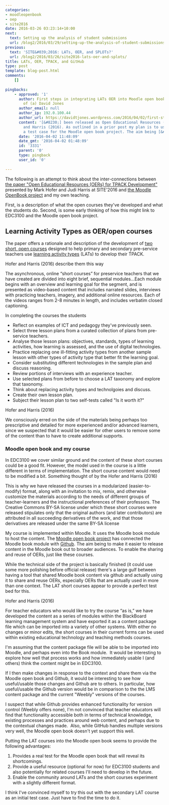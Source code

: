 ```yaml
---
categories:
- moodleopenbook
- oep
- site2016
date: 2016-03-26 03:23:14+10:00
next:
  text: Setting up the analysis of student submissions
  url: /blog2/2016/03/29/setting-up-the-analysis-of-student-submissions/
previous:
  text: 'SITE&#039;2016: LATs, OER, and SPLOTs?'
  url: /blog2/2016/03/26/site2016-lats-oer-and-splots/
title: LATs, OER, TPACK, and GitHub
type: post
template: blog-post.html
comments:
    []
    
pingbacks:
    - approved: '1'
      author: First steps in integrating LATs OER into Moodle open book &#8211; The Weblog
        of (a) David Jones
      author_email: null
      author_ip: 192.0.100.44
      author_url: https://davidtjones.wordpress.com/2016/04/02/first-steps-in-integrating-lats-oer-into-moodle-open-book/
      content: '[&#8230;] been released as Open Educational Resources (OERs) by Hofer
        and Harris (2016). As outlined in a prior post my plan is to use these OERs as
        a test case for the Moodle open book project. The aim being [&#8230;]'
      date: '2016-04-02 11:48:09'
      date_gmt: '2016-04-02 01:48:09'
      id: '3331'
      parent: '0'
      type: pingback
      user_id: '0'
    
---
```

The following is an attempt to think about the inter-connections between [the paper "Open Educational Resources (OERs) for TPACK Development"](https://www.academicexperts.org/conf/site/2016/papers/49080/) presented by Mark Hofer and Judi Harris at SITE'2016 and [the Moodle OpenBook project](/blog2/the-moodle-open-book-module-project/) and my own teaching.

First, is a description of what the open courses they've developed and what the students do. Second, is some early thinking of how this might link to EDC3100 and the Moodle open book project.

## Learning Activity Types as OER/open courses

The paper offers a rationale and description of the development of [two short, open courses](http://activitytypes.wm.edu/shortcourse/) designed to help primary and secondary pre-service teachers use [learning activity types](http://activitytypes.wm.edu/) (LATs) to develop their TPACK.

Hofer and Harris (2016) describe them this way

The asynchronous, online “short courses” for preservice teachers that we have created are divided into eight brief, sequential modules...Each module begins with an overview and learning goal for the segment, and is presented as video-based content that includes narrated slides, interviews with practicing teachers, imagery, and additional online resources. Each of the videos ranges from 2-8 minutes in length, and includes verbatim closed captioning.

In completing the courses the students

- Reflect on examples of ICT and pedagogy they've previously seen.
- Select three lesson plans from a curated collection of plans from pre-service teachers.
- Analyse those lesson plans: objectives, standards, types of learning activities, how learning is assessed, and the use of digital technologies.
- Practice replacing one ill-fitting activity types from another sample lesson with other types of activity type that better fit the learning goal.
- Consider substituting different technologies in the sample plan and discuss reasoning.
- Review portions of interviews with an experience teacher.
- Use selected plans from before to choose a LAT taxonomy and explore that taxonomy.
- Think about replacing activity types and technolgoies and discuss.
- Create their own lesson plan.
- Subject their lesson plan to two self-tests called "Is it worth it?"

Hofer and Harris (2016)

We consciously erred on the side of the materials being perhaps too prescriptive and detailed for more experienced and/or advanced learners, since we suspected that it would be easier for other users to remove some of the content than to have to create additional supports.

### Moodle open book and my course

In EDC3100 we cover similar ground and the content of these short courses could be a good fit. However, the model used in the course is a little different in terms of implementation. The short course content would need to be modified a bit. Something thought of by the Hofer and Harris (2016)

This is why we have released the courses in a modularized (easier-to-modify) format, along with an invitation to mix, remix, and otherwise customize the materials according to the needs of different groups of teacher-learners and the instructional preferences of their professors. The Creative Commons BY-SA license under which these short courses were released stipulates only that the original authors (and later contributors) are attributed in all succeeding derivatives of the work, and that those derivatives are released under the same BY-SA license

My course is implemented within Moodle. It uses the Moodle book module to host the content. The [Moodle open book project](/blog2/the-moodle-open-book-module-project/) has connected the Moodle book module with [Github](https://github.com/). The aim being to make it easier to release content in the Moodle book out to broader audiences. To enable the sharing and reuse of OERs, just like these courses.

While the technical side of the project is basically finished (it could use some more polishing before official release) there's a large gulf between having a tool that shared Moodle book content via github and actually using it to share and reuse OERs, especially OERs that are actually used in more than one context. The LAT short courses appear to provide a perfect test bed for this.

Hofer and Harris (2016)

For teacher educators who would like to try the course “as is,” we have developed the content as a series of modules within the BlackBoard learning management system and have exported it as a content package file which can be imported into a variety of other systems. With either no changes or minor edits, the short courses in their current forms can be used within existing educational technology and teaching methods courses.

I'm assuming that the content package file will be able to be imported into Moodle, and perhaps even into the Book module.  It would be interesting to explore how well that process works and how immediately usable I (and others) think the content might be in EDC3100.

If I then make changes in response to the context and share them via the Moodle open book and Github, it would be interesting to see how useful/usable those changes and Github are to others. In particular, how useful/usable the Github version would be in comparison to the the LMS content package and the current "Weebly" versions of the courses.

I suspect that while Github provides enhanced functionality for version control (Weebly offers none), I'm not convinced that teacher educators will find that functionality accessible both in terms of technical knowledge, existing processes and practices around web content, and perhaps due to the contextual changes made.  Also, while GitHub handles multiple versions very well, the Moodle open book doesn't yet support this well.

Putting the LAT courses into the Moodle open book seems to provide the following advantages:

1. Provides a real test for the Moodle open book that will reveal its shortcomings.
2. Provide a useful resource (optional for now) for EDC3100 students and also potentially for related courses I'll need to develop in the future.
3. Enable the community around LATs and the short courses experiment with a slightly different format.

I think I've convinced myself to try this out with the secondary LAT course as an initial test case. Just have to find the time to do it.